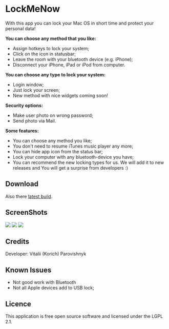 LockMeNow
=========

With this app you can lock your Mac OS in short time and protect your personal data!
 
**You can choose any method that you like:**
* Assign hotkeys to lock your system;
* Click on the icon in statusbar;
* Leave the room with your bluetooth device (e.g. iPhone);
* Disconnect your iPhone, iPad or iPod from computer.

**You can choose any type to lock your system:**
* Login window;
* Just lock your screen;
* New method with nice widgets coming soon!

**Security options:**
* Make user photo on wrong password;
* Send photo via Mail.

**Some features:**
* You can choose any method you like;
* You don't need to resume iTunes music player any more;
* You can hide app icon from the status bar;
* Lock your computer with any bluetooth-device you have;
* You can recommend the new locking types for us. We will add it to new releases and You will get a surprise from developers :)

Download
-------------

Also there [latest build][lockmenow].

ScreenShots
-------------

<img src="https://github.com/iKorich/LockMeNow/blob/master/img/prefs_main.png?raw=true">
<img src="https://github.com/iKorich/LockMeNow/blob/master/img/prefs_bluetooth.png?raw=true">
<img src="https://github.com/iKorich/LockMeNow/blob/master/img/prefs_usb.png?raw=true">

Credits
-------------

Developer: Vitalii (Korich) Parovishnyk 

Known Issues
-------------

* Not good work with Bluetooth
* Not all Apple devices add to USB lock;

Licence
-------------

This application is free open source software and licensed under the LGPL 2.1.


[lockmenow]: http://downloads.igrsoft.com/lockmenow/lockmenow_latest.zip "latest build"
